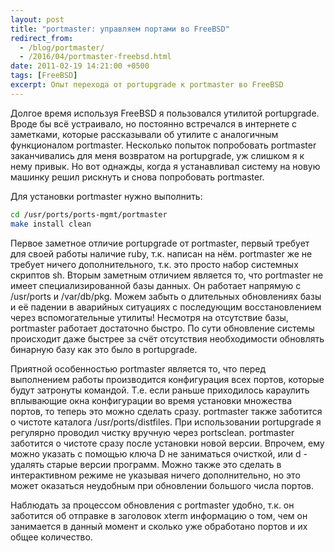 ```yaml
---
layout: post
title: "portmaster: управляем портами во FreeBSD"
redirect_from:
  - /blog/portmaster/
  - /2016/04/portmaster-freebsd.html
date: 2011-02-19 14:21:00 +0500
tags: [FreeBSD]
excerpt: Опыт перехода от portupgrade к portmaster во FreeBSD
---
```

Долгое время используя FreeBSD я пользовался утилитой portupgrade. Вроде бы всё устраивало, но постоянно встречался в интернете с заметками, которые рассказывали об утилите с аналогичным функционалом portmaster. Несколько попыток попробовать portmaster заканчивались для меня возвратом на portupgrade, уж слишком я к нему привык. Но вот однажды, когда я устанавливал систему на новую машинку решил рискнуть и снова попробовать portmaster.

Для установки portmaster нужно выполнить:

```bash
cd /usr/ports/ports-mgmt/portmaster
make install clean
```

Первое заметное отличие portupgrade от portmaster, первый требует для своей работы наличие ruby, т.к. написан на нём. portmaster же не требует ничего дополнительного, т.к. это просто набор системных скриптов sh. Вторым заметным отличием является то, что portmaster не имеет специализированной базы данных. Он работает напрямую с /usr/ports и /var/db/pkg. Можем забыть о длительных обновлениях базы и её падении в аварийных ситуациях с последующим восстановлением через вспомогательные утилиты! Несмотря на отсутствие базы, portmaster работает достаточно быстро. По сути обновление системы происходит даже быстрее за счёт отсутствия необходимости обновлять бинарную базу как это было в portupgrade.

Приятной особенностью portmaster является то, что перед выполнением работы производится конфигурация всех портов, которые будут затронуты командой. Т.е. если раньше приходилось караулить вплывающие окна конфигурации во время установки множества портов, то теперь это можно сделать сразу. portmaster также заботится о чистоте каталога /usr/ports/distfiles. При использовании portupgrade я регулярно проводил чистку вручную через portsclean. portmaster заботится о чистоте сразу после установки новой версии. Впрочем, ему можно указать с помощью ключа D не заниматься очисткой, или d - удалять старые версии программ. Можно также это сделать в интерактивном режиме не указывая ничего дополнительно, но это может оказаться неудобным при обновлении большого числа портов.

Наблюдать за процессом обновления с portmaster удобно, т.к. он заботится об отправке в заголовок xterm информацию о том, чем он занимается в данный момент и сколько уже обработано портов и их общее количество.
